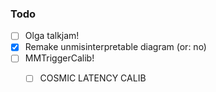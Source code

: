 ### Todo

- [ ] Olga talkjam!
- [x] Remake unmisinterpretable diagram (or: no)
- [ ] MMTriggerCalib!
  - [ ] COSMIC LATENCY CALIB
  

